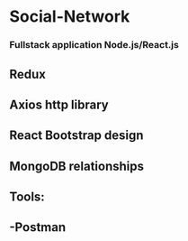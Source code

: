 # Social-Network

### Fullstack application Node.js/React.js
## Redux
## Axios http library
## React Bootstrap design
## MongoDB relationships 
## Tools:
## -Postman
